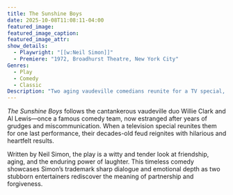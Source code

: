 ```yaml
---
title: The Sunshine Boys
date: 2025-10-08T11:08:11-04:00
featured_image:
featured_image_caption: 
featured_image_attr:
show_details:
  - Playwright: "[[w:Neil Simon]]"
  - Premiere: "1972, Broadhurst Theatre, New York City"
Genres:
  - Play
  - Comedy
  - Classic
Description: "Two aging vaudeville comedians reunite for a TV special, reigniting their old rivalry in a witty and heartfelt exploration of friendship, ego and show business."
---
```

*The Sunshine Boys* follows the cantankerous vaudeville duo Willie Clark and Al Lewis—once a famous comedy team, now estranged after years of grudges and miscommunication. When a television special reunites them for one last performance, their decades-old feud reignites with hilarious and heartfelt results.  

Written by Neil Simon, the play is a witty and tender look at friendship, aging, and the enduring power of laughter. This timeless comedy showcases Simon’s trademark sharp dialogue and emotional depth as two stubborn entertainers rediscover the meaning of partnership and forgiveness.